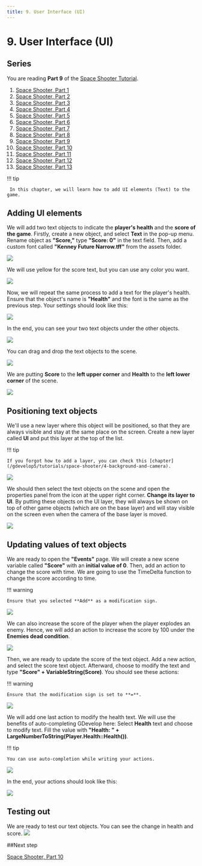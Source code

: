 ```yaml
---
title: 9. User Interface (UI)
---
```

# 9. User Interface (UI)

## Series

You are reading **Part 9** of the [Space Shooter Tutorial](/gdevelop5/tutorials/space-shooter).

1. [Space Shooter, Part 1](/gdevelop5/tutorials/space-shooter)
2. [Space Shooter, Part 2](/gdevelop5/tutorials/space-shooter/2-move-player)
3. [Space Shooter, Part 3](/gdevelop5/tutorials/space-shooter/3-shoot-and-health)
4. [Space Shooter, Part 4](/gdevelop5/tutorials/space-shooter/4-background-and-camera)
5. [Space Shooter, Part 5](/gdevelop5/tutorials/space-shooter/5-enemies)
6. [Space Shooter, Part 6](/gdevelop5/tutorials/space-shooter/6-enemy-mechanics)
7. [Space Shooter, Part 7](/gdevelop5/tutorials/space-shooter/7-meteors)
8. [Space Shooter, Part 8](/gdevelop5/tutorials/space-shooter/8-powerups)
9. [Space Shooter, Part 9](/gdevelop5/tutorials/space-shooter/9-ui)
10. [Space Shooter, Part 10](/gdevelop5/tutorials/space-shooter/10-sound-effects-music)
11. [Space Shooter, Part 11](/gdevelop5/tutorials/space-shooter/11-visual-effects)
12. [Space Shooter, Part 12](/gdevelop5/tutorials/space-shooter/12-levels)
13. [Space Shooter, Part 13](/gdevelop5/tutorials/space-shooter/13-main-menu)

!!! tip

     In this chapter, we will learn how to add UI elements (Text) to the game.

## Adding UI elements

We will add two text objects to indicate the **player's health** and the **score of the game**. Firstly, create a new object, and select **Text** in the pop-up menu. Rename object as **"Score,"** type **"Score: 0"** in the text field. Then, add a custom font called **"Kenney Future Narrow.tff"** from the assets folder.

![](/gdevelop5/tutorials/space-shooter/space-shooter-add-text-font-min.gif)

We will use yellow for the score text, but you can use any color you want.

![](/gdevelop5/tutorials/space-shooter/space-shooter-add-score-text.png)

Now, we will repeat the same process to add a text for the player's health. Ensure that the object's name is **"Health"** and the font is the same as the previous step. Your settings should look like this:

![](/gdevelop5/tutorials/space-shooter/space-shooter-add-health-text.png)

In the end, you can see your two text objects under the other objects.

![](/gdevelop5/tutorials/space-shooter/space-shooter-text-objects.png)

You can drag and drop the text objects to the scene.

![](/gdevelop5/tutorials/space-shooter/space-shooter-drag-and-drop-score-text-min.gif)

We are putting **Score** to the **left upper corner** and **Health** to the **left lower corner** of the scene.

![](/gdevelop5/tutorials/space-shooter/space-shooter-positions-of-text-objects.png)

## Positioning text objects

We'll use a new layer where this object will be positioned, so that they are always visible and stay at the same place on the screen. Create a new layer called **UI** and put this layer at the top of the list.

!!! tip

    If you forgot how to add a layer, you can check this [chapter](/gdevelop5/tutorials/space-shooter/4-background-and-camera).

![](/gdevelop5/tutorials/space-shooter/space-shooter-add-layer-ui.png)

We should then select the text objects on the scene and open the properties panel from the icon at the upper right corner. **Change its layer to UI**. By putting these objects on the UI layer, they will always be shown on top of other game objects (which are on the base layer) and will stay visible on the screen even when the camera of the base layer is moved.

![](/gdevelop5/tutorials/space-shooter/space-shooter-text-change-layers.png)

## Updating values of text objects

We are ready to open the **"Events"** page. We will create a new scene variable called **"Score"** with an **initial value of 0**. Then, add an action to change the score with time. We are going to use the TimeDelta function to change the score according to time.

!!! warning

    Ensure that you selected **Add** as a modification sign.

![](/gdevelop5/tutorials/space-shooter/space-shooter-change-score-with-time.png)

We can also increase the score of the player when the player explodes an enemy. Hence, we will add an action to increase the score by 100 under the **Enemies dead condition**.

![](/gdevelop5/tutorials/space-shooter/space-shooter-add-100-score-when-enemy-dies.png)

Then, we are ready to update the score of the text object. Add a new action, and select the score text object. Afterward, choose to modify the text and type **"Score" + VariableString(Score)**. You should see these actions:

!!! warning

    Ensure that the modification sign is set to **=**.

![](/gdevelop5/tutorials/space-shooter/space-shooter-change-score-text.png)

We will add one last action to modify the health text. We will use the benefits of auto-completing GDevelop here:
Select **Health** text and choose to modify text. Fill the value with **"Health: " + LargeNumberToString(Player.Health::Health())**.

!!! tip

    You can use auto-completion while writing your actions.

![](/gdevelop5/tutorials/space-shooter/space-shooter-change-health-text-min.gif)

In the end, your actions should look like this:

![](/gdevelop5/tutorials/space-shooter/space-shooter-chapter-9-events.png)

## Testing out

We are ready to test our text objects. You can see the change in health and score.
![](/gdevelop5/tutorials/space-shooter/space-shooter-chapter-9-demo.gif)

##Next step

[Space Shooter, Part 10](/gdevelop5/tutorials/space-shooter/10-sound-effects-music)


